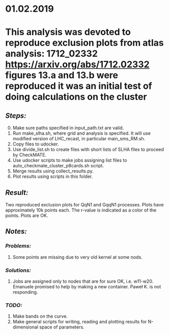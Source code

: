 # 01.02.2019

# This analysis was devoted to reproduce exclusion plots from atlas analysis: 1712_02332 https://arxiv.org/abs/1712.02332 figures 13.a and 13.b were reproduced it was an initial test of doing calculations on the cluster

## *Steps:*
0. Make sure paths specified in input_path.txt are valid.
1. Run make_slha.sh, where grid and analysis is specified. It will use modified version of LHC_recast, in particular main_sms_RM.sh.
2. Copy files to udocker.
3. Use divide_list.sh to create files with short lists of SLHA files to proceed by CheckMATE.
4. Use udocker scripts to make jobs assigning list files to auto_checkmate_cluster_p8cards.sh script.
5. Merge results using collect_results.py.
6. Plot results using scripts in this folder.

## *Result:*
Two reproduced exclusion plots for QqN1 and GqqN1 processes. Plots have approximately 10k points each. The r-value is indicated as a color of the points. Plots are OK.

## *Notes:*

### *Problems:*
1. Some points are missing due to very old kernel at some nods.

### *Solutions:*
1. Jobs are assigned only to nodes that are for sure OK, i.e. w11-w20. Emanuele promised to help by making a new container. Paweł K. is not responding.

### *TODO:*
1. Make bands on the curve.
2. Make general scripts for writing, reading and plotting results for N-dimensional space of parameters.
